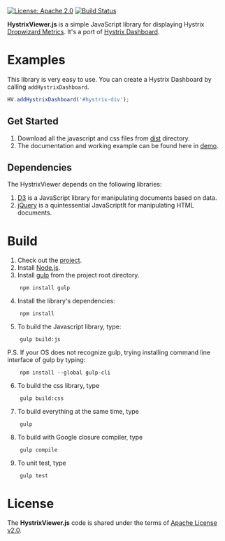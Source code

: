 [![License: Apache 2.0](https://img.shields.io/badge/License-Apache%202.0-blue.svg)](https://opensource.org/licenses/Apache-2.0) [![Build Status][travis-badge]][travis-badge-url]

<!-- ![](./examples/images/logo-md-blue-379px.png) -->

**HystrixViewer.js** is a simple JavaScript library for displaying Hystrix [Dropwizard Metrics](http://metrics.dropwizard.io/). It's a port of [Hystrix Dashboard](https://github.com/Netflix/Hystrix/tree/master/hystrix-dashboard).

# Examples
This library is very easy to use. You can create a Hystrix Dashboard by calling `addHystrixDashboard`.

```js  
HV.addHystrixDashboard('#hystrix-div');
```

## Get Started
1. Download all the javascript and css files from [dist](dist) directory.
2. The documentation and working example can be found here in [demo](demo).


## Dependencies
The HystrixViewer depends on the following libraries:
1. [D3](http://d3js.org) is a JavaScript library for manipulating documents based on data. 
2. [jQuery](http://jquery.com/) is a quintessential JavaScriptIt for manipulating HTML documents.

# Build
1. Check out the [project](https://github.com/indrabasak/patra).
2. Install [Node.js](http://nodejs.org).
3. Install [gulp](http://gulpjs.com) from the project root directory.
```    
    npm install gulp
```
4. Install the library's dependencies:
``` 
    npm install
``` 
5. To build the Javascript library, type:
``` 
    gulp build:js
```     
P.S. If your OS does not recognize gulp, trying installing command line interface of gulp by typing:
``` 
    npm install --global gulp-cli
``` 
6. To build the css library, type
```     
    gulp build:css
```     
7. To build everything at the same time, type
```   
    gulp
``` 
8. To build with Google closure compiler, type
```   
    gulp compile
``` 
9. To unit test, type
```   
    gulp test
``` 
# License

The __HystrixViewer.js__ code is shared under the terms of [Apache License v2.0](https://opensource.org/licenses/Apache-2.0).

[travis-badge]: https://travis-ci.org/indrabasak/hystrix-viewer.svg?branch=master
[travis-badge-url]: https://travis-ci.org/indrabasak/hystrix-viewer

